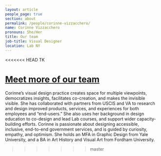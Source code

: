 ```yaml
---
layout: article
people_page: true
section: about
permalink: /people/corinne-vizzacchero/
name: Corinne Vizzacchero
pronouns: She/Her
title: Our team
job-title: Visual Designer
location: Lab NY
---
```


<<<<<<< HEAD
TK


[Meet more of our team](../../about/meet/)
=======
Corinne’s visual design practice creates space for multiple viewpoints, democratizes insights, facilitates co-creation, and makes the invisible visible. She has collaborated with partners from USCIS and VA to research and design improved products, services, and experiences for both employees and “end-users.” She also uses her background in design education to co-design and lead Lab courses, and support wider capacity-building efforts. Corinne is passionate about designing accessible, inclusive, end-to-end government services, and is guided by curiosity, empathy, and optimism. She holds an MFA in Graphic Design from Yale University, and a BA in Art History and Visual Art from Fordham University.
>>>>>>> master
